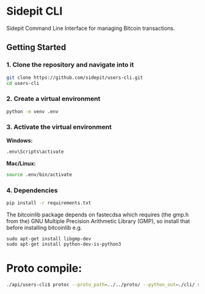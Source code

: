 # Sidepit CLI

Sidepit Command Line Interface for managing Bitcoin transactions.

## Getting Started

### 1. Clone the repository and navigate into it

```sh
git clone https://github.com/sidepit/users-cli.git
cd users-cli
```

### 2. Create a virtual environment

```sh
python -m venv .env
```

### 3. Activate the virtual environment

**Windows:**
```sh
.env\Scripts\activate
```

**Mac/Linux:**
```sh
source .env/bin/activate
```

### 4. Dependencies

```sh
pip install -r requirements.txt 
```

The bitcoinlib package depends on fastecdsa which requires (the gmp.h from the) GNU Multiple Precision Arithmetic Library (GMP), so install that before installing bitcoinlib e.g.
```
sudo apt-get install libgmp-dev 
sudo apt-get install python-dev-is-python3 
```
# Proto compile:

```bash
./api/users-cli$ protoc --proto_path=../../proto/ --python_out=./cli/ sidepit_api.proto
```
